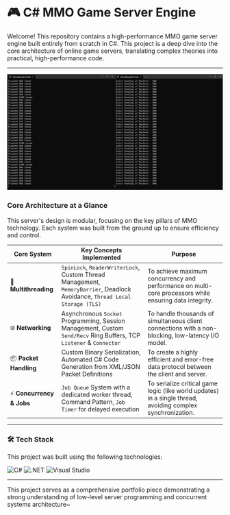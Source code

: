# 🎮 C# MMO Game Server Engine

Welcome! This repository contains a high-performance MMO game server engine built entirely from scratch in C#. This project is a deep dive into the core architecture of online game servers, translating complex theories into practical, high-performance code.

---

![GitReadMeImg01](./GitReadMe/Img/GitReadMe_Img01.png)

### Core Architecture at a Glance

This server's design is modular, focusing on the key pillars of MMO technology. Each system was built from the ground up to ensure efficiency and control.

| Core System             | Key Concepts Implemented                                                                                                                              | Purpose                                                                                                     |
| ----------------------- | ----------------------------------------------------------------------------------------------------------------------------------------------------- | ----------------------------------------------------------------------------------------------------------- |
| 🧠 **Multithreading** | `SpinLock`, `ReaderWriterLock`, Custom Thread Management, `MemoryBarrier`, Deadlock Avoidance, `Thread Local Storage (TLS)`                            | To achieve maximum concurrency and performance on multi-core processors while ensuring data integrity.      |
| 🌐 **Networking** | Asynchronous `Socket` Programming, Session Management, Custom `Send/Recv` Ring Buffers, TCP `Listener` & `Connector`                                  | To handle thousands of simultaneous client connections with a non-blocking, low-latency I/O model.          |
| 📦 **Packet Handling** | Custom Binary Serialization, Automated C# Code Generation from XML/JSON Packet Definitions                                                          | To create a highly efficient and error-free data protocol between the client and server.                    |
| ⚡️ **Concurrency & Jobs** | `Job Queue` System with a dedicated worker thread, Command Pattern, `Job Timer` for delayed execution                                                 | To serialize critical game logic (like world updates) in a single thread, avoiding complex synchronization. |

---

### 🛠️ Tech Stack

This project was built using the following technologies:

![C#](https://img.shields.io/badge/C%23-239120?style=for-the-badge&logo=c-sharp&logoColor=white)
![.NET](https://img.shields.io/badge/.NET-512BD4?style=for-the-badge&logo=dotnet&logoColor=white)
![Visual Studio](https://img.shields.io/badge/Visual%20Studio-5C2D91?style=for-the-badge&logo=visual-studio&logoColor=white)

---

This project serves as a comprehensive portfolio piece demonstrating a strong understanding of low-level server programming and concurrent systems architecture~
